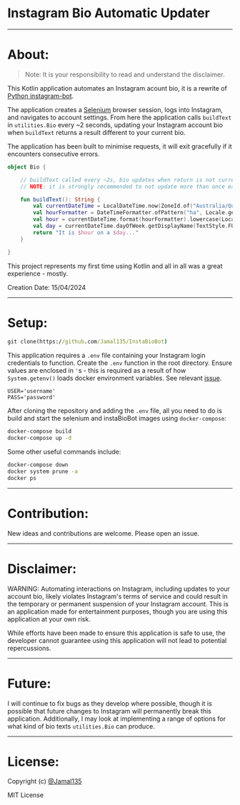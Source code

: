 # Instagram Bio Automatic Updater

***

# About:

> Note: It is your responsibility to read and understand the disclaimer.

This Kotlin application automates an Instagram acount bio, it is a rewrite
of [Python instagram-bot](https://github.com/Jamal135/instagram-bot).


The application creates a [Selenium](https://github.com/SeleniumHQ/docker-selenium) browser session,
logs into Instagram, and navigates to account settings. From here the application calls `buildText` in `utilities.Bio`
every ~2 seconds, updating your Instagram account bio when `buildText` returns a result different to your current bio.


The application has been built to minimise requests, it will exit gracefully if it encounters consecutive errors.

```kt
object Bio {

    // buildText called every ~2s, bio updates when return is not current text
    // NOTE: it is strongly recommended to not update more than once each hour

    fun buildText(): String {
        val currentDateTime = LocalDateTime.now(ZoneId.of("Australia/Queensland"))
        val hourFormatter = DateTimeFormatter.ofPattern("ha", Locale.getDefault())
        val hour = currentDateTime.format(hourFormatter).lowercase(Locale.getDefault())
        val day = currentDateTime.dayOfWeek.getDisplayName(TextStyle.FULL, Locale.ENGLISH)
        return "It is $hour on a $day..."
    }

}
```

This project represents my first time using Kotlin and all in all was a great experience - mostly.


Creation Date: 15/04/2024

*** 

# Setup:

```cmd
git clone(https://github.com/Jamal135/InstaBioBot)
```

This application requires a `.env` file containing your Instagram login credentials to function. Create the `.env`
function in the root directory. Ensure values are enclosed in `'`s - this is required as a result of
how `System.getenv()` loads docker environment variables. See
relevant [issue](https://github.com/docker/compose/issues/8607).

```env
USER='username'
PASS='password'
```

After cloning the repository and adding the `.env` file, all you need to do is build and start the selenium and
instaBioBot images using `docker-compose`:

```cmd
docker-compose build
docker-compose up -d
```

Some other useful commands include:

```cmd
docker-compose down
docker system prune -a
docker ps
```

***

# Contribution:

New ideas and contributions are welcome. Please open an issue.

***

# Disclaimer:

WARNING: Automating interactions on Instagram, including updates to your account bio, likely violates Instagram's
terms of service and could result in the temporary or permanent suspension of your Instagram account. This is an
application made for entertainment purposes, though you are using this application at your own risk.


While efforts have been made to ensure this application is safe to use, the developer cannot guarantee using this
application will not lead to potential repercussions.

***

# Future:

I will continue to fix bugs as they develop where possible, though it is possible that future changes to Instagram
will permanently break this application. Additionally, I may look at implementing a range of options for what kind
of bio texts `utilities.Bio` can produce.

***

# License:

Copyright (c) [@Jamal135](https://github.com/Jamal135)


MIT License
